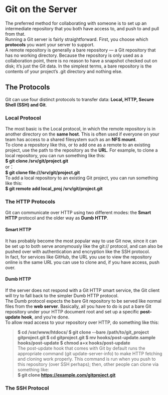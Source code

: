 # Git on the Server
The preferred method for collaborating with someone is to set up an intermediate repository that you both have access to, and push to and pull from that.    
Running a Git server is fairly straightforward. First, you choose which **protocols** you want your server to support.  
A remote repository is generally a bare repository — a Git repository that has no working directory. Because the repository is only used as a collaboration point, there is no reason to have a snapshot checked out on disk; it’s just the Git data. In the simplest terms, a bare repository is the contents of your project’s .git directory and nothing else.  
## The Protocols  
Git can use four distinct protocols to transfer data: **Local, HTTP, Secure Shell (SSH) and Git**.  
### Local Protocol  
The most basic is the Local protocol, in which the remote repository is in another directory on the **same host**. This is often used if everyone on your team has access to a shared filesystem such as an **NFS mount**.  
To clone a repository like this, or to add one as a remote to an existing project, use the path to the repository as the **URL**. For example, to clone a local repository, you can run something like this:  
**$ git clone /srv/git/project.git**  
or：  
**$ git clone file:///srv/git/project.git**  
To add a local repository to an existing Git project, you can run something like this:  
**$ git remote add local_proj /srv/git/project.git**  
### The HTTP Protocols  
Git can communicate over HTTP using two different modes: the **Smart HTTP** protocol and the older way as **Dumb HTTP**.  
#### Smart HTTP
It has probably become the most popular way to use Git now, since it can be set up to both serve anonymously like the git:// protocol, and can also be pushed over with authentication and encryption like the SSH protocol.  
In fact, for services like GitHub, the URL you use to view the repository online is the same URL you can use to clone and, if you have access, push over.  
#### Dumb HTTP  
If the server does not respond with a Git HTTP smart service, the Git client will try to fall back to the simpler Dumb HTTP protocol.  
The Dumb protocol expects the bare Git repository to be served like normal files from the **web server**. Basically, all you have to do is put a bare Git repository under your HTTP document root and set up a specific **post-update hook**, and you’re done.  
To allow read access to your repository over HTTP, do something like this:  
> **$ cd /var/www/htdocs/
$ git clone --bare /path/to/git_project gitproject.git
$ cd gitproject.git
$ mv hooks/post-update.sample hooks/post-update
$ chmod a+x hooks/post-update**  
The post-update hook that comes with Git by default runs the appropriate command (git update-server-info) to make HTTP fetching and cloning work properly. This command is run when you push to this repository (over SSH perhaps); then, other people can clone via something like:  
**$ git clone https://example.com/gitproject.git**  
### The SSH Protocol

